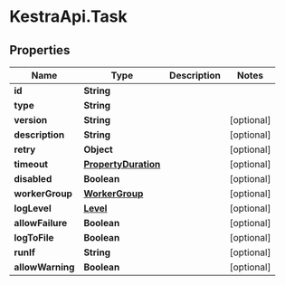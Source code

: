 # KestraApi.Task

## Properties

Name | Type | Description | Notes
------------ | ------------- | ------------- | -------------
**id** | **String** |  | 
**type** | **String** |  | 
**version** | **String** |  | [optional] 
**description** | **String** |  | [optional] 
**retry** | **Object** |  | [optional] 
**timeout** | [**PropertyDuration**](PropertyDuration.md) |  | [optional] 
**disabled** | **Boolean** |  | [optional] 
**workerGroup** | [**WorkerGroup**](WorkerGroup.md) |  | [optional] 
**logLevel** | [**Level**](Level.md) |  | [optional] 
**allowFailure** | **Boolean** |  | [optional] 
**logToFile** | **Boolean** |  | [optional] 
**runIf** | **String** |  | [optional] 
**allowWarning** | **Boolean** |  | [optional] 


